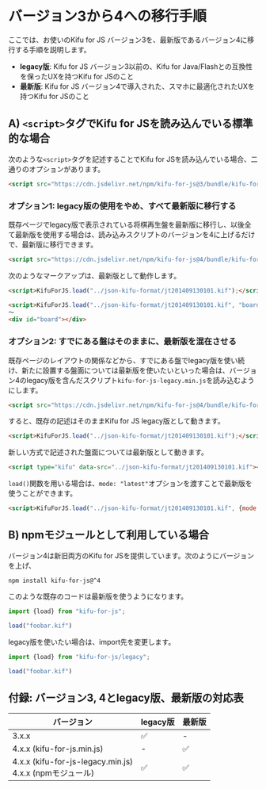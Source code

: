# バージョン3から4への移行手順

ここでは、お使いのKifu for JS バージョン3を、最新版であるバージョン4に移行する手順を説明します。

* **legacy版**: Kifu for JS バージョン3以前の、Kifu for Java/Flashとの互換性を保ったUXを持つKifu for JSのこと
* **最新版**: Kifu for JS バージョン4で導入された、スマホに最適化されたUXを持つKifu for JSのこと

## A) `<script>`タグでKifu for JSを読み込んでいる標準的な場合

次のような`<script>`タグを記述することでKifu for JSを読み込んでいる場合、二通りのオプションがあります。

```html
<script src="https://cdn.jsdelivr.net/npm/kifu-for-js@3/bundle/kifu-for-js.min.js" charset="utf-8"></script>
```

### オプション1: legacy版の使用をやめ、すべて最新版に移行する

既存ページでlegacy版で表示されている将棋再生盤を最新版に移行し、以後全て最新版を使用する場合は、読み込みスクリプトのバージョンを4に上げるだけで、最新版に移行できます。

```html
<script src="https://cdn.jsdelivr.net/npm/kifu-for-js@4/bundle/kifu-for-js.min.js" charset="utf-8"></script>
```

次のようなマークアップは、最新版として動作します。

```html
<script>KifuForJS.load("../json-kifu-format/jt201409130101.kif");</script>
```
```html
<script>KifuForJS.load("../json-kifu-format/jt201409130101.kif", "board");</script>
〜
<div id="board"></div>
```

### オプション2: すでにある盤はそのままに、最新版を混在させる

既存ページのレイアウトの関係などから、すでにある盤でlegacy版を使い続け、新たに設置する盤面については最新版を使いたいといった場合は、バージョン4のlegacy版を含んだスクリプト`kifu-for-js-legacy.min.js`を読み込むようにします。

```html
<script src="https://cdn.jsdelivr.net/npm/kifu-for-js@4/bundle/kifu-for-js-legacy.min.js" charset="utf-8"></script>
```

すると、既存の記述はそのままKifu for JS legacy版として動きます。

```html
<script>KifuForJS.load("../json-kifu-format/jt201409130101.kif");</script>
```

新しい方式で記述された盤面については最新版として動きます。

```html
<script type="kifu" data-src="../json-kifu-format/jt201409130101.kif"></script>
```

`load()`関数を用いる場合は、`mode: "latest"`オプションを渡すことで最新版を使うことができます。

```html
<script>KifuForJS.load("../json-kifu-format/jt201409130101.kif", {mode: "latest"});</script>
```

## B) npmモジュールとして利用している場合

バージョン4は新旧両方のKifu for JSを提供しています。次のようにバージョンを上げ、

```shell
npm install kifu-for-js@^4
```

このような既存のコードは最新版を使うようになります。

```ts
import {load} from "kifu-for-js";

load("foobar.kif")
```

legacy版を使いたい場合は、import先を変更します。

```ts
import {load} from "kifu-for-js/legacy";

load("foobar.kif")
```

## 付録: バージョン3, 4とlegacy版、最新版の対応表


| バージョン                                                   | legacy版 | 最新版 |
|---------------------------------------------------------|---------|-----|
| 3.x.x                                                   | ✅       | -   |
| 4.x.x (kifu-for-js.min.js)                              | -       | ✅   |
| 4.x.x (kifu-for-js-legacy.min.js)<br />4.x.x (npmモジュール) | ✅       | ✅   |


